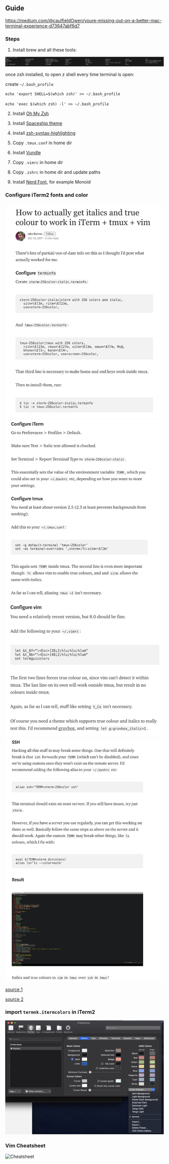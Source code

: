 ## Guide

https://medium.com/@caulfieldOwen/youre-missing-out-on-a-better-mac-terminal-experience-d73647abf6d7

### Steps

1. Install brew and all these tools:

![homebrew](/images/brew.png)

once zsh installed, to open z shell every time terminal is open:

create `~/.bash_profile`

```
echo 'export SHELL=$(which zsh)' >> ~/.bash_profile

echo 'exec $(which zsh) -l' >> ~/.bash_profile
```

2. Install [Oh My Zsh](https://ohmyz.sh/)

3. Install [Spaceship theme](https://denysdovhan.com/spaceship-prompt/)

4. Install [zsh-syntax-highlighting](https://github.com/zsh-users/zsh-syntax-highlighting/blob/master/INSTALL.md)

5. Copy `.tmux.conf` in home dir

6. Install [Vundle](https://github.com/VundleVim/Vundle.vim)

7. Copy `.vimrc` in home dir

8. Copy `.zshrc` in home dir and update paths

9. Install [Nerd Font](https://www.nerdfonts.com/font-downloads), for example Monoid

### Configure iTerm2 fonts and color

![step 1](/images/1.png)
![step 2](/images/2.png)
![step 3](/images/3.png)
![step 4](/images/4.png)

[source 1](https://medium.com/@dubistkomisch/how-to-actually-get-italics-and-true-colour-to-work-in-iterm-tmux-vim-9ebe55ebc2be)

[source 2](https://alexpearce.me/2014/05/italics-in-iterm2-vim-tmux/)

### import `termnk.itermcolors` in iTerm2

![iTerm colors](/images/iterm_color.png)


### Vim Cheatsheet

![Cheatsheet](/images/vim-cheatsheet.jpg)
